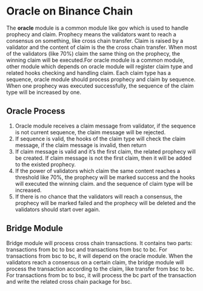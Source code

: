 # Oracle on Binance Chain

The **oracle** module is a common module like gov which is used to handle prophecy and claim. Prophecy means the validators want to reach a consensus on something, like cross chain transfer. Claim is raised by a validator and the content of claim is the the cross chain transfer. When most of the validators (like 70%) claim the same thing on the prophecy, the winning claim will be executed.For oracle module is a common module, other module which depends on oracle module will register claim type and related hooks checking and handling claim. Each claim type has a sequence, oracle module should process prophecy and claim by sequence. When one prophecy was executed successfully, the sequence of the claim type will be increased by one.

## Oracle Process
1. Oracle module receives a claim message from validator, if the sequence is not current sequence, the claim message will be rejected.
2. If sequence is valid, the hooks of the claim type will check the claim message, if the claim message is invalid, then return
3. If claim message is valid and it’s the first claim, the related prophecy will be created. If claim message is not the first claim, then it will be added to the existed prophecy.
4. If the power of validators which claim the same content reaches a threshold like 70%, the prophecy will be marked success and the hooks will executed the winning claim. and the sequence of claim type will be increased.
5. If there is no chance that the validators will reach a consensus, the prophecy will be marked failed and the prophecy will be deleted and the validators should start over again.

## Bridge Module
Bridge module will process cross chain transactions. It contains two parts: transactions from bc to bsc and transactions from bsc to bc.
For transactions from bsc to bc, it will depend on the oracle module. When the validators reach a consensus on a certain claim, the bridge module will process the transaction according to the claim, like transfer from bsc to bc.
For transactions from bc to bsc, it will process the bc part of the transaction and write the related cross chain package for bsc.

